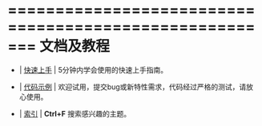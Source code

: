 =======================================================
   文档及教程
=======================================================

- | [快速上手](quickstart.html)
  | 5分钟内学会使用的快速上手指南。

- | [代码示例](https://github.com/pro4j/promise)
   | 欢迎试用，提交bug或新特性需求，代码经过严格的测试，请放心使用。

- | [索引](theindex.html)
  | **Ctrl+F** 搜索感兴趣的主题。
